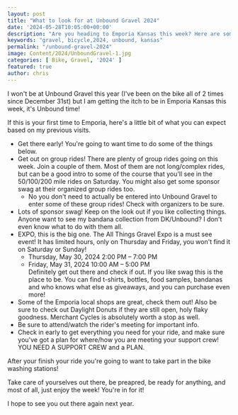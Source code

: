 ```yaml
---
layout: post
title: "What to look for at Unbound Gravel 2024"
date: '2024-05-28T10:05:00+00:00'
description: "Are you heading to Emporia Kansas this week? Here are some of my recommendations for things to look out for!"
keywords: "gravel, bicycle,2024, unbound, kansas"
permalink: "/unbound-gravel-2024"
image: Content/2024/UnboundGravel-1.jpg
categories: [ Bike, Gravel, '2024' ]
featured: true
author: chris
---
```

I won't be at Unbound Gravel this year (I've been on the bike all of 2 times since December 31st) but I am getting the itch to be in Emporia Kansas this week, it's Unbound time!

If this is your first time to Emporia, here's a little bit of what you can expect based on my previous visits.

- Get there early! You're going to want time to do some of the things below.
- Get out on group rides! There are plenty of group rides going on this week. Join a couple of them. Most of them are not long/complex rides, but can be a good intro to some of the course that you'll see in the 50/100/200 mile rides on Saturday. You might also get some sponsor swag at their organized group rides too. 
    - No you don't need to actually be entered into Unbound Gravel to enter some of these group rides! Check with organizers to be sure.
- Lots of sponsor swag! Keep on the look out if you like collecting things. Anyone want to see my bandana collection from DK/Unbound? I don't even know what to do with them all.
- EXPO, this is the big one. The All Things Gravel Expo is a must see event! It has limited hours, only on Thursday and Friday, you won't find it on Saturday or Sunday! 
    - Thursday, May 30, 2024   2:00 PM – 7:00 PM  
    - Friday, May 31, 2024     10:00 AM – 5:00 PM  
    Definitely get out there and check if out. If you like swag this is the place to be. You can find t-shirts, bottles, food samples, bandanas and who knows what else as giveaways, and you can purchase even more! 
- Some of the Emporia local shops are great, check them out! Also be sure to check out Daylight Donuts if they are still open, holy flaky goodness. Merchant Cycles is absolutely worth a stop as well.
- Be sure to attend/watch the rider's meeting for important info.
- Check in early to get everything you need for your ride, and make sure you've got a plan for where/how you are meeting your support crew! YOU NEED A SUPPORT CREW and a PLAN. 

After your finish your ride you're going to want to take part in the bike washing stations! 

Take care of yourselves out there, be preapred, be ready for anything, and most of all, just enjoy the week! You're in for it!

I hope to see you out there again next year. 